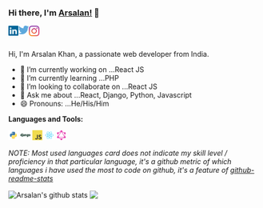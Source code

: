 ### Hi there, I'm [Arsalan!](https://arsalankhan.in/) 👋

<a href="https://www.linkedin.com/in/arsalan-2711-khan">
  <img align="left" alt="Arsalan Khan | Linkedin" width="20px" src="https://raw.githubusercontent.com/ArsalanKhan1995/ArsalanKhan1995/master/images/linkedin.svg" />
</a>
<a href="https://twitter.com/arsalan___7">
  <img align="left" alt="Arsalan Khan | Twitter" width="21px" src="https://raw.githubusercontent.com/ArsalanKhan1995/ArsalanKhan1995/master/images/twitter.svg" />
</a>
<a href="https://www.instagram.com/arsalan_____7/">
  <img align="left" alt="Arsalan's Instagram" width="21px" src="https://raw.githubusercontent.com/ArsalanKhan1995/ArsalanKhan1995/master/images/instagram.svg" />
</a>

<br />
<br />

Hi, I'm Arsalan Khan, a passionate web developer from India.

- 🔭 I’m currently working on ...React JS
- 🌱 I’m currently learning ...PHP
- 👯 I’m looking to collaborate on ...React JS
- 💬 Ask me about ...React, Django, Python, Javascript
- 😄 Pronouns: ...He/His/Him

**Languages and Tools:**  

<code><img height="20" src="https://raw.githubusercontent.com/github/explore/80688e429a7d4ef2fca1e82350fe8e3517d3494d/topics/python/python.png"></code>
<code><img height="20" src="https://raw.githubusercontent.com/github/explore/80688e429a7d4ef2fca1e82350fe8e3517d3494d/topics/django/django.png"></code>
<code><img height="20" src="https://raw.githubusercontent.com/github/explore/80688e429a7d4ef2fca1e82350fe8e3517d3494d/topics/javascript/javascript.png"></code>
<code><img height="20" src="https://raw.githubusercontent.com/github/explore/80688e429a7d4ef2fca1e82350fe8e3517d3494d/topics/react/react.png"></code>
<code><img height="20" src="https://raw.githubusercontent.com/github/explore/5c058a388828bb5fde0bcafd4bc867b5bb3f26f3/topics/graphql/graphql.png"></code>


*NOTE: Most used languages card does not indicate my skill level / proficiency in that particular language, it's a github metric of which languages i have used the most to code on github, it's a feature of [github-readme-stats](https://github.com/anuraghazra/github-readme-stats)*


<img align="center" src="https://github-readme-stats.vercel.app/api?username=ArsalanKhan1995&show_icons=true&include_all_commits=true&count_private=true&title_color=64ffda&bg_color=0a192f&icon_color=64ffda&text_color=ffff" alt="Arsalan's github stats" />

<img align="center" src="https://github-readme-stats.vercel.app/api/top-langs/?username=ArsalanKhan1995&layout=compact&show_icons=true&include_all_commits=true&count_private=true&title_color=64ffda&bg_color=0a192f&icon_color=64ffda&text_color=ffff" />
